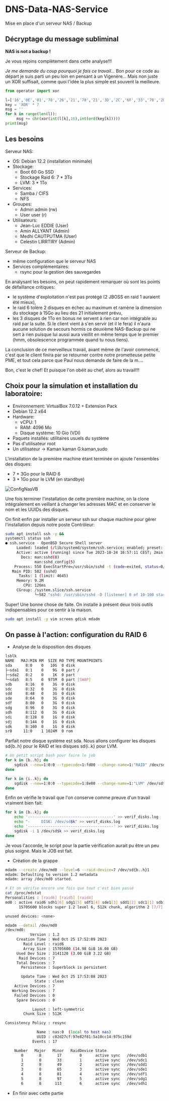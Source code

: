 # DNS-Data-NAS-Service
Mise en place d'un serveur NAS / Backup

## Décryptage du message subliminal
**NAS is not a backup !**

Je vous rejoins complètement dans cette analyse!!!

*Je me demande du coup pourquoi je fais ce travail...*
Bon pour ce code au départ je suis parti un peu loin en pensant à un Vigenère...
Mais non juste un XOR suffisait, comme quoi l'idée la plus simple est souvent la
meilleure.

```python
from operator import xor

l=['16','0E','01','78','26','21','78','21','3D','2C','6F','33','78','2D','33','3B','24','27','28','6F','73']
key = 'XOR' * 7
msg = ''
for k in range(len(l)):
     msg += chr(xor(int(l[k],16),int(ord(key[k]))))
print(msg)
```

## Les besoins
Serveur NAS:
- OS: Debian 12.2 (installation minimale)
- Stockage:
    - Boot 60 Go SSD
    - Stockage Raid 6: 7 * 3To
    - LVM: 3 * 1To
- Services:
    - Samba / CIFS
    - NFS
- Groupes:
    - Admin admin (rw)
    - User  user (r)
- Utilisateurs:    
    - Jean-Luc EDDIE (User)
    - Amin ALLYANT (Admin)
    - Medhi CAUTPUTMA (User)
    - Celestin LIRRTIRY (Admin)

Serveur de Backup:
- même configuration que le serveur NAS
- Services complémentaires:
    - rsync pour la gestion des sauvegardes

En analysant les besoins, on peut rapidement remarquer où sont les points de
défaillance critiques:
- le système d'exploitation n'est pas protégé (2 JBOSS en raid 1 auraient été mieux),
- le raid 6 tolère 2 disques en échec au maximum et ramène la dimension du stockage à 15Go au lieu des 21
initialement prévu,
- les 3 disques de 1To en bonus ne servent à rien car non intégrable au raid par la suite. Si le client vient
à s'en servir (et il le fera) il n'aura aucune solution de secours hormis ce deuxième NAS-Backup qui ne sert à rien
puisque lui aussi aura vieillit en même temps que le premier (hmm, obsolescence programmée quand tu nous tiens).

La conclusion de ce merveilleux travail, avant même de l'avoir commencé, c'est que le client finira par se retourner
contre notre prometteuse petite PME, et tout cela parce que Paul nous demande de faire de la m....

Bon, c'est le chef! Et puisque l'on obéit au chef, alors au travail!!!

## Choix pour la simulation et installation du laboratoire:
- Environnement: VirtualBox 7.0.12 + Extension Pack
- Debian 12.2 x64
- Hardware:
    - vCPU: 1
    - RAM: 4096 Mo
    - Disque système: 10 Gio (VDI)
- Paquets installés: utilitaires usuels du système
- Pas d'utilisateur root
- Un utilisateur -> Kaman kaman G:kaman,sudo

L'installation de la première machine étant terminée on ajoute l'ensembles
des disques:
- 7 * 3Go pour le RAID 6
- 3 * 1Go pour le LVM (en standbye)

![ConfigNasVB](./pictures/ConfigNasVB.jpg "Configuration de la machine virtuelle NAS")

Une fois terminer l'installation de cette première machine, on la clone intégralement
en veillant à changer les adresses MAC et en conserver le nom et les UUIDs des disques.

On finit enfin par installer un serveur ssh sur chaque machine pour gérer l'installation
depuis notre poste Contrôleur:
```bash
sudo apt install ssh -y &&
systemctl status ssh
● ssh.service - OpenBSD Secure Shell server
     Loaded: loaded (/lib/systemd/system/ssh.service; enabled; preset: enabled)
     Active: active (running) since Tue 2023-10-24 16:57:11 CEST; 2min 7s ago
       Docs: man:sshd(8)
             man:sshd_config(5)
    Process: 550 ExecStartPre=/usr/sbin/sshd -t (code=exited, status=0/SUCCESS)
   Main PID: 582 (sshd)
      Tasks: 1 (limit: 4645)
     Memory: 9.2M
        CPU: 126ms
     CGroup: /system.slice/ssh.service
             └─582 "sshd: /usr/sbin/sshd -D [listener] 0 of 10-100 startups"
```

Super! Une bonne chose de faite. On installe à présent deux trois outils indispensables
pour ce sentir à la maison.

```bash
sudo apt install -y vim screen gdisk mdadm
```

## On passe à l'action: configuration du RAID 6

- Analyse de la disposition des disques
```bash
lsblk
NAME   MAJ:MIN RM  SIZE RO TYPE MOUNTPOINTS
sda      8:0    0   10G  0 disk
├─sda1   8:1    0    9G  0 part /
├─sda2   8:2    0    1K  0 part
└─sda5   8:5    0  975M  0 part [SWAP]
sdb      8:16   0    3G  0 disk
sdc      8:32   0    3G  0 disk
sdd      8:48   0    3G  0 disk
sde      8:64   0    3G  0 disk
sdf      8:80   0    3G  0 disk
sdg      8:96   0    3G  0 disk
sdh      8:112  0    3G  0 disk
sdi      8:128  0    1G  0 disk
sdj      8:144  0    1G  0 disk
sdk      8:160  0    1G  0 disk
sr0     11:0    1 1024M  0 rom
```

Parfait notre disque système est sda. Nous allons configurer
les disques sd{b..h} pour le RAID et les disques sd{i..k} pour
LVM.

```bash
# Un petit script bash pour faire le job
for k in {b..h}; do
    sgdisk --new=1:0:0 --typecode=1:fd00 --change-name=1:"RAID" /dev/sd$k
done

for k in {i..k}; do
    sgdisk --new=1:0:0 --typecode=1:8e00 --change-name=1:"LVM" /dev/sd$k
done
```

Enfin on vérifie le travail que l'on conserve comme preuve d'un
travail vraiment bien fait:
```bash
for k in {b..k}; do
    echo '--------------------------------------' >> verif_disks.log
    echo "-     DISK: /dev/sd$k" >> verif_disks.log
    echo '--------------------------------------' >> verif_disks.log
    sgdisk -i 1 /dev/sd$k >> verif_disks.log
done
```

Je vous l'accorde, le script pour la partie vérification aurait pu être un peu plus soigné.
Mais le JOB est fait.

- Création de la grappe
```bash
mdadm --create /dev/md0 --level=6 --raid-device=7 /dev/sd{b..h}1
mdadm: Defaulting to version 1.2 metadata
mdadm: array /dev/md0 started.

# Et on vérifie encore une fois que tout c'est bien passé
cat /proc/mdstat
Personalities : [raid6] [raid5] [raid4]
md0 : active raid6 sdh1[6] sdg1[5] sdf1[4] sde1[3] sdd1[2] sdc1[1] sdb1[0]
      15705600 blocks super 1.2 level 6, 512k chunk, algorithm 2 [7/7] [UUUUUUU]

unused devices: <none>

mdadm --detail /dev/md0
/dev/md0:
           Version : 1.2
     Creation Time : Wed Oct 25 17:52:09 2023
        Raid Level : raid6
        Array Size : 15705600 (14.98 GiB 16.08 GB)
     Used Dev Size : 3141120 (3.00 GiB 3.22 GB)
      Raid Devices : 7
     Total Devices : 7
       Persistence : Superblock is persistent

       Update Time : Wed Oct 25 17:53:08 2023
             State : clean
    Active Devices : 7
   Working Devices : 7
    Failed Devices : 0
     Spare Devices : 0

            Layout : left-symmetric
        Chunk Size : 512K

Consistency Policy : resync

              Name : nas:0  (local to host nas)
              UUID : c02d27cf:97e82f81:5a10cc14:975c159d
            Events : 17

    Number   Major   Minor   RaidDevice State
       0       8       17        0      active sync   /dev/sdb1
       1       8       33        1      active sync   /dev/sdc1
       2       8       49        2      active sync   /dev/sdd1
       3       8       65        3      active sync   /dev/sde1
       4       8       81        4      active sync   /dev/sdf1
       5       8       97        5      active sync   /dev/sdg1
       6       8      113        6      active sync   /dev/sdh1
```

- En finir avec cette partie
